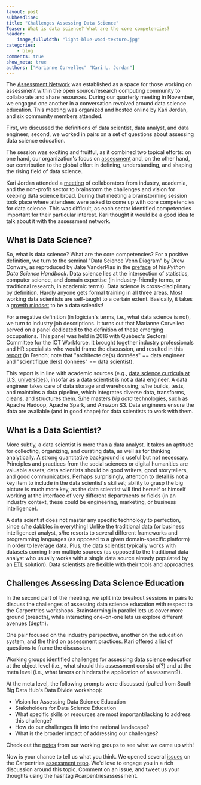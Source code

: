 ```yaml
---
layout: post
subheadline:
title: "Challenges Assessing Data Science"
Teaser: What is data science? What are the core competencies?
header:
    image_fullwidth: "light-blue-wood-texture.jpg"
categories:
    - blog
comments: true
show_meta: true
authors: ["Marianne Corvellec" "Kari L. Jordan"]
---
```

The [Assessment Network]() was established as a space for those working on assessment within the open source/research computing community to collaborate and share resources. During our quarterly meeting in November, we engaged one another in a conversation revolved around data science education. This meeting was organized and hosted online by Kari Jordan, and six community members attended. 

First, we discussed the definitions of data scientist, data analyst, and data engineer; second, we worked in pairs on a set of questions about assessing data science education.

The session was exciting and fruitful, as it combined two topical efforts: on one hand, our organization's focus on
[assessment](http://www.datacarpentry.org/blog/reflections-on-assessment/) and,
on the other hand, our contribution to the global effort in defining, understanding, and shaping the rising field of data science.

Kari Jordan attended a [meeting](http://southbdhub.gatech.edu/datadivideworkshop.html) of collaborators from industry, academia, and the non-profit sector to brainstorm the challenges and vision for keeping data science broad. During that meeting a brainstorming session took place where attendees were asked to come up with core competencies for data science. This was difficult, as each sector identified competencies important for their particular interest. Kari thought it would be a good idea to talk about it with the assessment network.


## What is Data Science? 
So, what is data science? What are the core competencies? For a positive definition, we turn to the seminal "Data Science Venn Diagram" by Drew Conway, as reproduced by Jake VanderPlas in the [preface](https://jakevdp.github.io/PythonDataScienceHandbook/00.00-preface.html) of his *Python Data Science Handbook*. Data science lies at the intersection of statistics, computer science, and domain expertise (in industry-friendly terms, or traditional research, in academic terms). Data science is cross-disciplinary by definition. Hardly anyone gets formal training in all three areas. Most working data scientists are self-taught to a certain extent. Basically, it takes a [growth mindset](http://www.datacarpentry.org/blog/growth-mindset/) to be a data scientist!

For a negative definition (in logician's terms, i.e., what data science is not), we turn to industry job descriptions. It turns out that Marianne Corvellec served on a panel dedicated to the definition of these emerging occupations. This panel was held in 2016 with Québec's Sectoral Committee for the ICT Workforce. It brought together industry professionals and HR specialists who would frame the discussion, and resulted in this [report](http://www.technocompetences.qc.ca/besoins-competences-2016) (in French; note that "architecte de(s) données" == data engineer and "scientifique de(s) données" == data scientist).

This report is in line with academic sources (e.g., [data science curricula at U.S. universities]( http://www.mastersindatascience.org/)), insofar as a data scientist is not a data engineer. A data engineer takes care of data storage and warehousing; s/he builds, tests, and maintains a data pipeline, which integrates diverse data, transforms, cleans, and structures them. S/he masters *big data* technologies, such as Apache Hadoop, Apache Spark, and Amazon S3. Data engineers ensure the data are available (and in good shape) for data scientists to work with them.

## What is a Data Scientist?
More subtly, a data scientist is more than a data analyst. It takes an aptitude for collecting, organizing, and curating data, as well as for thinking analytically. A strong quantitative background is useful but not necessary. Principles and practices from the social sciences or digital humanities are valuable assets; data scientists should be good writers, good storytellers, and good communicators. Perhaps surprisingly, attention to detail is not a key item to include in the data scientist's skillset; ability to grasp the big picture is much more key, as the data scientist will find herself or himself working at the interface of very different departments or fields (in an industry context, these could be engineering, marketing, or business intelligence).

A data scientist does not master any specific technology to perfection, since s/he dabbles in everything! Unlike the traditional data (or business intelligence) analyst, s/he resorts to several different frameworks and programming languages (as opposed to a given domain-specific platform) in order to leverage data. Plus, the data scientist typically works with datasets coming from multiple sources (as opposed to the traditional data analyst who usually works with a single data source already populated by an [ETL](https://en.wikipedia.org/wiki/Extract,_transform,_load) solution). Data scientists are flexible with their tools and approaches.

## Challenges Assessing Data Science Education
In the second part of the meeting, we split into breakout sessions in pairs to discuss the challenges of assessing data science education with respect to the Carpentries workshops. Brainstorming in parallel lets us cover more ground (breadth), while interacting one-on-one lets us explore different avenues (depth).

One pair focused on the industry perspective, another on the education system, and the third on assessment practices. Kari offered a list of questions to frame the discussion. 

Working groups identified challenges for assessing data science education at the object level (i.e., what should this assessment consist of?) and at the meta level (i.e., what favors or hinders the application of assessment?).

At the meta level, the following prompts were discussed (pulled from South Big Data Hub's Data Divide workshop):
+ Vision for Assessing Data Science Education
+ Stakeholders for Data Science Education
+ What specific skills or resources are most important/lacking to address this challenge?
+ How do our challenges fit into the national landscape?
+ What is the broader impact of addressing our challenges?

Check out the [notes](https://github.com/carpentries/assessment/blob/master/assessment-network/minutes/2017-11-15.md) from our working groups to see what we came up with!

Now is your chance to tell us what you think. We opened several [issues](https://github.com/carpentries/assessment/issues) on the Carpentries [assessment repo](https://github.com/carpentries/assessment). We'd love to engage you in a rich discussion around this topic. Comment on an issue, and tweet us your thoughts using the hashtag #carpentriesassessment.


